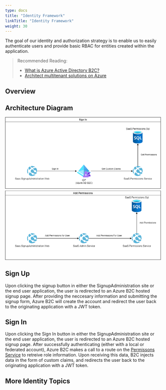 ```yaml
---
type: docs
title: "Identity Framework"
linkTitle: "Identity Framework"
weight: 30
---
```


The goal of our identity and authorization strategy is to enable us to easily authenticate users and provide basic RBAC for entities created within the application.

> Recommended Reading:
> * [What is Azure Active Directory B2C?](https://docs.microsoft.com/en-us/azure/active-directory-b2c/overview)
> * [Architect multitenant solutions on Azure](http://aka.ms/multitenancy)

## Overview

## Architecture Diagram
![Identity Diagram](../../../../../assets/diagrams/identity-diagram.drawio.png)
## Sign Up

Upon clicking the signup button in either the SignupAdministration site or the end user application, the user is redirected to an Azure B2C hosted signup page. After providing the neccesary information and submitting the signup form, Azure B2C will create the account and redirect the user back to the originating application with a JWT token. 

## Sign In

Upon clicking the Sign In button in either the SignupAdministration site or the end user application, the user is redirected to an Azure B2C hosted signup page. After successfully authenticating (either with a local or federated account), Azure B2C makes a call to a route on the [Permissons Service](permissions-service/) to retreive role information. Upon receiving this data, B2C injects data in the form of custom claims, and redirects the user back to the originating application with a JWT token.

## More Identity Topics
